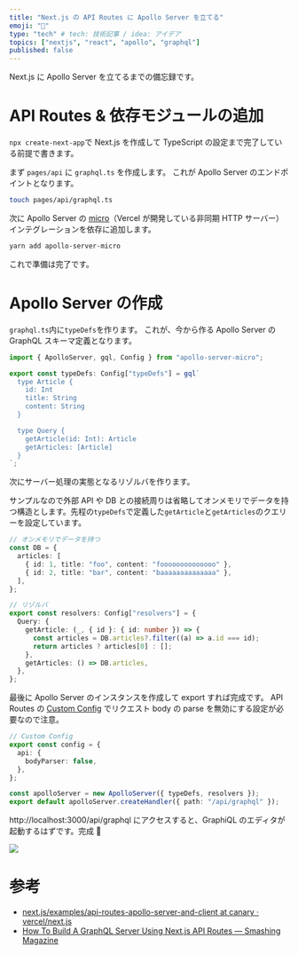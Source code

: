 ```yaml
---
title: "Next.js の API Routes に Apollo Server を立てる"
emoji: "💠"
type: "tech" # tech: 技術記事 / idea: アイデア
topics: ["nextjs", "react", "apollo", "graphql"]
published: false
---
```


Next.js に Apollo Server を立てるまでの備忘録です。

# API Routes & 依存モジュールの追加

`npx create-next-app`で Next.js を作成して TypeScript の設定まで完了している前提で書きます。

まず `pages/api` に `graphql.ts` を作成します。
これが Apollo Server のエンドポイントとなります。

```bash
touch pages/api/graphql.ts
```

次に Apollo Server の [micro](https://www.npmjs.com/package/micro)（Vercel が開発している非同期 HTTP サーバー）インテグレーションを依存に追加します。

```bash
yarn add apollo-server-micro
```

これで準備は完了です。

# Apollo Server の作成

`graphql.ts`内に`typeDefs`を作ります。
これが、今から作る Apollo Server の GraphQL スキーマ定義となります。

```ts:graphql.ts
import { ApolloServer, gql, Config } from "apollo-server-micro";

export const typeDefs: Config["typeDefs"] = gql`
  type Article {
    id: Int
    title: String
    content: String
  }

  type Query {
    getArticle(id: Int): Article
    getArticles: [Article]
  }
`;
```

次にサーバー処理の実態となるリゾルバを作ります。

サンプルなので外部 API や DB との接続周りは省略してオンメモリでデータを持つ構造とします。先程の`typeDefs`で定義した`getArticle`と`getArticles`のクエリーを設定しています。

```ts:graphql.ts
// オンメモリでデータを持つ
const DB = {
  articles: [
    { id: 1, title: "foo", content: "foooooooooooooo" },
    { id: 2, title: "bar", content: "baaaaaaaaaaaaaa" },
  ],
};

// リゾルバ
export const resolvers: Config["resolvers"] = {
  Query: {
    getArticle: (_, { id }: { id: number }) => {
      const articles = DB.articles?.filter((a) => a.id === id);
      return articles ? articles[0] : [];
    },
    getArticles: () => DB.articles,
  },
};
```

最後に Apollo Server のインスタンスを作成して export すれば完成です。
API Routes の [Custom Config](https://nextjs.org/docs/api-routes/api-middlewares#custom-config) でリクエスト body の parse を無効にする設定が必要なので注意。

```ts:graphql.ts
// Custom Config
export const config = {
  api: {
    bodyParser: false,
  },
};

const apolloServer = new ApolloServer({ typeDefs, resolvers });
export default apolloServer.createHandler({ path: "/api/graphql" });
```

http://localhost:3000/api/graphql にアクセスすると、GraphiQL のエディタが起動するはずです。完成 🎉

![](https://i.gyazo.com/4e5ffb87c53a1e7b7aed5858f3f5db02.png)

# 参考

- [next.js/examples/api-routes-apollo-server-and-client at canary · vercel/next.js](https://github.com/vercel/next.js/tree/canary/examples/api-routes-apollo-server-and-client)
- [How To Build A GraphQL Server Using Next.js API Routes — Smashing Magazine](https://www.smashingmagazine.com/2020/10/graphql-server-next-javascript-api-routes/)